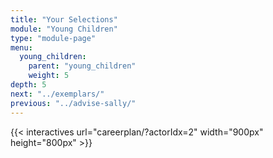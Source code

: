 ```yaml
---
title: "Your Selections"
module: "Young Children"
type: "module-page"
menu:
  young_children:
    parent: "young_children"
    weight: 5
depth: 5
next: "../exemplars/"
previous: "../advise-sally/"
---
```

{{< interactives url="careerplan/?actorIdx=2" width="900px" height="800px" >}}